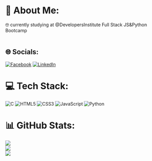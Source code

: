 # 💫 About Me:
🤓 currently studying at @DevelopersInstitute Full Stack JS&Python Bootcamp<br><br>


## 🌐 Socials:
[![Facebook](https://img.shields.io/badge/Facebook-%231877F2.svg?logo=Facebook&logoColor=white)](https://facebook.com/https://www.facebook.com/olgasmrnva) [![LinkedIn](https://img.shields.io/badge/LinkedIn-%230077B5.svg?logo=linkedin&logoColor=white)](https://linkedin.com/in/https://www.linkedin.com/in/olga-smrnva/) 

# 💻 Tech Stack:
![C](https://img.shields.io/badge/c-%2300599C.svg?style=plastic&logo=c&logoColor=white) ![HTML5](https://img.shields.io/badge/html5-%23E34F26.svg?style=plastic&logo=html5&logoColor=white) ![CSS3](https://img.shields.io/badge/css3-%231572B6.svg?style=plastic&logo=css3&logoColor=white) ![JavaScript](https://img.shields.io/badge/javascript-%23323330.svg?style=plastic&logo=javascript&logoColor=%23F7DF1E) ![Python](https://img.shields.io/badge/python-3670A0?style=plastic&logo=python&logoColor=ffdd54)
# 📊 GitHub Stats:
![](https://github-readme-stats.vercel.app/api?username=olga-smrnva&theme=default&hide_border=true&include_all_commits=false&count_private=false)<br/>
![](https://github-readme-streak-stats.herokuapp.com/?user=olga-smrnva&theme=default&hide_border=true)<br/>
![](https://github-readme-stats.vercel.app/api/top-langs/?username=olga-smrnva&theme=default&hide_border=true&include_all_commits=false&count_private=false&layout=compact)


